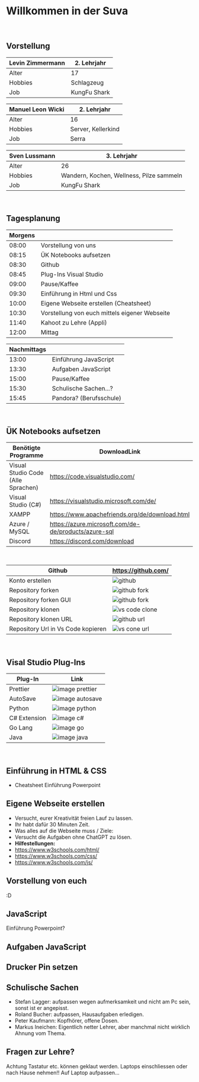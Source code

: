 # Willkommen in der Suva

&nbsp;
## **Vorstellung**

| Levin Zimmermann | 2. Lehrjahr |
| ---------------- | ----------- |
| Alter| 17 |
| Hobbies | Schlagzeug |
| Job | KungFu Shark |

| Manuel Leon Wicki | 2. Lehrjahr |
| ---------------- | ----------- |
| Alter| 16 |
| Hobbies | Server, Kellerkind |
| Job | Serra |

| Sven Lussmann | 3. Lehrjahr |
| ---------------- | ----------- |
| Alter| 26 |
| Hobbies | Wandern, Kochen, Wellness, Pilze sammeln |
| Job | KungFu Shark |
&nbsp;
&nbsp;

## **Tagesplanung**
| Morgens | |
| ---- | ----- |
| 08:00 | Vorstellung von uns |
| 08:15 | ÜK Notebooks aufsetzen |
| 08:30 | Github |
| 08:45 | Plug-Ins Visual Studio |
| 09:00 | Pause/Kaffee |
| 09:30 | Einführung in Html und Css |
| 10:00 | Eigene Webseite erstellen (Cheatsheet) |
| 10:30 | Vorstellung von euch mittels eigener Webseite |
| 11:40 | Kahoot zu Lehre (Appli) |
| 12:00 | Mittag |

| Nachmittags | |
| ---- | ----- |
| 13:00 | Einführung JavaScript |
| 13:30 | Aufgaben JavaScript |
| 15:00 | Pause/Kaffee |
| 15:30 | Schulische Sachen...? |
| 15:45 | Pandora? (Berufsschule) |
&nbsp;
&nbsp;
## **ÜK Notebooks aufsetzen**
|Benötigte Programme | DownloadLink |
| ---------------------------------- | --------------------------- |
| Visual Studio Code (Alle Sprachen) | https://code.visualstudio.com/ |
| Visual Studio (C#) | https://visualstudio.microsoft.com/de/ |![](image.png)
| XAMPP | https://www.apachefriends.org/de/download.html |
| Azure / MySQL | https://azure.microsoft.com/de-de/products/azure-sql |
| Discord | https://discord.com/download |
&nbsp;
      
|Github                              |       https://github.com/   | 
| ---------------------------------- | --------------------------- |
| Konto erstellen                    | ![github](./src/github.png) |
| Repository forken                  | ![github fork](./src/Github%20Fork.png) |
| Repository forken GUI              | ![github fork](./src/Github%20ForkConfirmed.png) |
| Repository klonen                  | ![vs code clone](./src/Clone%20Vs.png) |
| Repository klonen URL              | ![github url](./src/Copy%20url%20github.png) |
| Repository Url in Vs Code kopieren | ![vs cone url](./src/copy%20url%20vscode.png) |
&nbsp;

## **Visal Studio Plug-Ins**

| Plug-In | Link |
| ------- | ---- |
| Prettier | ![image prettier](./src/prettier.png) |
| AutoSave | ![image autosave](./src/autosave.png) |
| Python | ![image python](./src/python.png) |
| C# Extension | ![image c#](./src/csharp%20plug.png) |
| Go Lang | ![image go](./src/go.png) | 
| Java | ![image java](./src/java.png) |
&nbsp;
## **Einführung in HTML & CSS**

- Cheatsheet
  Einführung Powerpoint
&nbsp;
## **Eigene Webseite erstellen**
- Versucht, eurer Kreativität freien Lauf zu lassen.
- Ihr habt dafür 30 Minuten Zeit.
- Was alles auf die Webseite muss / Ziele:
- Versucht die Aufgaben ohne ChatGPT zu lösen.
- **Hilfestellungen:**
- https://www.w3schools.com/html/
- https://www.w3schools.com/css/
- https://www.w3schools.com/js/
&nbsp;
## **Vorstellung von euch**

:D

## **JavaScript**

Einführung Powerpoint?

## **Aufgaben JavaScript**

## **Drucker Pin setzen**

## **Schulische Sachen**

- Stefan Lagger: aufpassen wegen aufmerksamkeit und nicht am Pc sein, sonst ist er angepisst.
- Roland Bucher: aufpassen, Hausaufgaben erledigen.
- Peter Kaufmann: Kopfhörer, offene Dosen.
- Markus Ineichen: Eigentlich netter Lehrer, aber manchmal nicht wirklich Ahnung vom Thema.

## **Fragen zur Lehre?**

Achtung Tastatur etc. können geklaut werden. Laptops einschliessen oder nach Hause nehmen!!
Auf Laptop aufpassen...